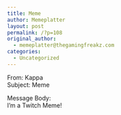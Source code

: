 ```yaml
---
title: Meme
author: Memeplatter
layout: post
permalink: /?p=108
original_author:
  - memeplatter@thegamingfreakz.com
categories:
  - Uncategorized
---
```

From: Kappa  
Subject: Meme

Message Body:  
I&#8217;m a Twitch Meme!